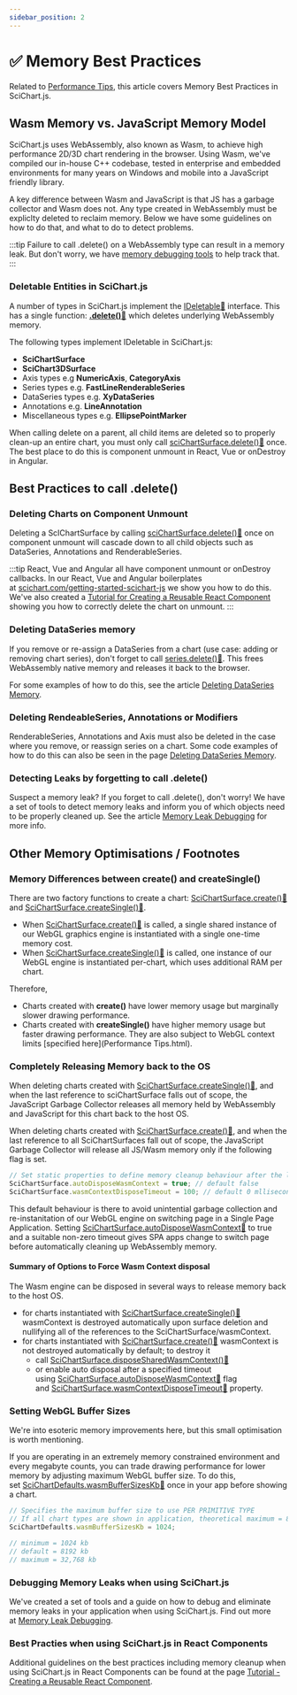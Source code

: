 ```yaml
---
sidebar_position: 2
---
```


# ✅ Memory Best Practices

Related to [Performance Tips](/docs/2d-charts/performance-tips/performance-tips-and-tricks/index.md), this article covers Memory Best Practices in SciChart.js.

Wasm Memory vs. JavaScript Memory Model
---------------------------------------

SciChart.js uses WebAssembly, also known as Wasm, to achieve high performance 2D/3D chart rendering in the browser. Using Wasm, we've compiled our in-house C++ codebase, tested in enterprise and embedded environments for many years on Windows and mobile into a JavaScript friendly library.

A key difference between Wasm and JavaScript is that JS has a garbage collector and Wasm does not. Any type created in WebAssembly must be expliclty deleted to reclaim memory. Below we have some guidelines on how to do that, and what to do to detect problems.

:::tip
Failure to call .delete() on a WebAssembly type can result in a memory leak. But don't worry, we have [memory debugging tools](/docs/2d-charts/performance-tips/memory-best-practices/index.md) to help track that.
:::

### Deletable Entities in SciChart.js

A number of types in SciChart.js implement the [IDeletable:blue_book:](https://www.scichart.com/documentation/js/current/typedoc/interfaces/ideletable.html) interface. This has a single function: **[.delete():blue_book:](https://www.scichart.com/documentation/js/current/typedoc/interfaces/ideletable.html#delete)** which deletes underlying WebAssembly memory.

The following types implement IDeletable in SciChart.js:

*   **SciChartSurface**
*   **SciChart3DSurface**
*   Axis types e.g **NumericAxis**, **CategoryAxis**
*   Series types e.g. **FastLineRenderableSeries**
*   DataSeries types e.g. **XyDataSeries**
*   Annotations e.g. **LineAnnotation**
*   Miscellaneous types e.g. **EllipsePointMarker**

When calling delete on a parent, all child items are deleted so to properly clean-up an entire chart, you must only call [sciChartSurface.delete():blue_book:](https://www.scichart.com/documentation/js/current/typedoc/classes/scichartsurface.html#delete) once. The best place to do this is component unmount in React, Vue or onDestroy in Angular.

Best Practices to call .delete()
--------------------------------

### Deleting Charts on Component Unmount

Deleting a ScIChartSurface by calling [sciChartSurface.delete():blue_book:](https://www.scichart.com/documentation/js/current/typedoc/classes/scichartsurface.html#delete) once on component unmount will cascade down to all child objects such as DataSeries, Annotations and RenderableSeries.

:::tip
React, Vue and Angular all have component unmount or onDestroy callbacks. In our React, Vue and Angular boilerplates at [scichart.com/getting-started-scichart-js](https://www.scichart.com/getting-started/scichart-javascript/) we show you how to do this. We've also created a [Tutorial for Creating a Reusable React Component](/docs/get-started/tutorials-react/tutorial-01-setting-up-project-with-scichart-react/index.md) showing you how to correctly delete the chart on unmount.
:::

### Deleting DataSeries memory

If you remove or re-assign a DataSeries from a chart (use case: adding or removing chart series), don't forget to call [series.delete():blue_book:](https://www.scichart.com/documentation/js/current/typedoc/interfaces/ideletable.html#delete). This frees WebAssembly native memory and releases it back to the browser.

For some examples of how to do this, see the article [Deleting DataSeries Memory](/docs/2d-charts/chart-types/data-series-api/deleting-memory/index.md).

### Deleting RendeableSeries, Annotations or Modifiers

RenderableSeries, Annotations and Axis must also be deleted in the case where you remove, or reassign series on a chart. Some code examples of how to do this can also be seen in the page [Deleting DataSeries Memory](/docs/2d-charts/chart-types/data-series-api/deleting-memory/index.md).

### Detecting Leaks by forgetting to call .delete()

Suspect a memory leak? If you forget to call .delete(), don't worry! We have a set of tools to detect memory leaks and inform you of which objects need to be properly cleaned up. See the article [Memory Leak Debugging](/docs/2d-charts/performance-tips/memory-leak-debugging/index.md) for more info.

Other Memory Optimisations / Footnotes
--------------------------------------

### Memory Differences between create() and createSingle()

There are two factory functions to create a chart: [SciChartSurface.create():blue_book:](https://www.scichart.com/documentation/js/current/typedoc/classes/scichartsurface.html#create) and [SciChartSurface.createSingle():blue_book:](https://www.scichart.com/documentation/js/current/typedoc/classes/scichartsurface.html#createsingle).

*   When [SciChartSurface.create():blue_book:](https://www.scichart.com/documentation/js/current/typedoc/classes/scichartsurface.html#create) is called, a single shared instance of our WebGL graphics engine is instantiated with a single one-time memory cost.
*   When [SciChartSurface.createSingle():blue_book:](https://www.scichart.com/documentation/js/current/typedoc/classes/scichartsurface.html#createsingle) is called, one instance of our WebGL engine is instantiated per-chart, which uses additional RAM per chart.

Therefore,

*   Charts created with **create()** have lower memory usage but marginally slower drawing performance.
*   Charts created with **createSingle()** have higher memory usage but faster drawing performance. They are also subject to WebGL context limits [specified here](Performance Tips.html).

### Completely Releasing Memory back to the OS

When deleting charts created with [SciChartSurface.createSingle():blue_book:](https://www.scichart.com/documentation/js/current/typedoc/classes/scichartsurface.html#createsingle), and when the last reference to sciChartSurface falls out of scope, the JavaScript Garbage Collector releases all memory held by WebAssembly and JavaScript for this chart back to the host OS.

When deleting charts created with [SciChartSurface.create():blue_book:](https://www.scichart.com/documentation/js/current/typedoc/classes/scichartsurface.html#create), and when the last reference to all SciChartSurfaces fall out of scope, the JavaScript Garbage Collector will release all JS/Wasm memory only if the following flag is set.

```ts
// Set static properties to define memory cleanup behaviour after the last chart is garbage collected
SciChartSurface.autoDisposeWasmContext = true; // default false
SciChartSurface.wasmContextDisposeTimeout = 100; // default 0 mlliseconds
```

This default behaviour is there to avoid unintential garbage collection and re-instanitation of our WebGL engine on switching page in a Single Page Application. Setting [SciChartSurface.autoDisposeWasmContext:blue_book:](https://www.scichart.com/documentation/js/current/typedoc/classes/scichartsurface.html#autodisposewasmcontext) to true and a suitable non-zero timeout gives SPA apps change to switch page before automatically cleaning up WebAssembly memory.

#### Summary of Options to Force Wasm Context disposal

The Wasm engine can be disposed in several ways to release memory back to the host OS.

*   for charts instantiated with [SciChartSurface.createSingle():blue_book:](https://www.scichart.com/documentation/js/current/typedoc/classes/scichartsurface.html#createsingle) wasmContext is destroyed automatically upon surface deletion and nullifying all of the references to the SciChartSurface/wasmContext.
*   for charts instantiated with [SciChartSurface.create():blue_book:](https://www.scichart.com/documentation/js/current/typedoc/classes/scichartsurface.html#create) wasmContext is not destroyed automatically by default; to destroy it
    *   call [SciChartSurface.disposeSharedWasmContext():blue_book:](https://www.scichart.com/documentation/js/current/typedoc/classes/scichartsurface.html#disposesharedwasmcontext)
    *   or enable auto disposal after a specified timeout using [SciChartSurface.autoDisposeWasmContext:blue_book:](https://www.scichart.com/documentation/js/current/typedoc/classes/scichartsurface.html#autodisposewasmcontext) flag and [SciChartSurface.wasmContextDisposeTimeout:blue_book:](https://www.scichart.com/documentation/js/current/typedoc/classes/scichartsurface.html#wasmcontextdisposetimeout) property.

### Setting WebGL Buffer Sizes

We're into esoteric memory improvements here, but this small optimisation is worth mentioning.

If you are operating in an extremely memory constrained environment and every megabyte counts, you can trade drawing performance for lower memory by adjusting maximum WebGL buffer size. To do this, set [SciChartDefaults.wasmBufferSizesKb:blue_book:](https://www.scichart.com/documentation/js/current/typedoc/classes/scichartdefaults.html#wasmbuffersizeskb) once in your app before showing a chart.

```ts
// Specifies the maximum buffer size to use PER PRIMITIVE TYPE
// If all chart types are shown in application, theoretical maximum = 8 x wasmBufferSizesKb
SciChartDefaults.wasmBufferSizesKb = 1024;

// minimum = 1024 kb
// default = 8192 kb
// maximum = 32,768 kb
```

### Debugging Memory Leaks when using SciChart.js

We've created a set of tools and a guide on how to debug and eliminate memory leaks in your application when using SciChart.js. Find out more at [Memory Leak Debugging](/docs/2d-charts/performance-tips/memory-leak-debugging/index.md).

### Best Practies when using SciChart.js in React Components

Additional guidelines on the best practices including memory cleanup when using SciChart.js in React Components can be found at the page [Tutorial - Creating a Reusable React Component](/docs/get-started/tutorials-react/tutorial-01-setting-up-project-with-scichart-react/index.md).
